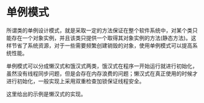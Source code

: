 # 单例模式

所谓类的单例设计模式，就是采取一定的方法保证在整个软件系统中，对某个类只能存在一个对象实例，并且该类只提供一个取得其对象实例的方法(静态方法)。这样节省了系统资源，对于一些需要频繁创建销毁的对象，使用单例模式可以提高系统性能。

单例模式可以分成懒汉式和饿汉式两类，饿汉式在程序一开始运行就进行初始化，虽然没有线程同步问题，但是会存在内存浪费的问题；懒汉式在真正使用的时候才进行初始化，一般实现上采用双重检查加锁保证线程安全。

这里给出的示例是懒汉式的实现。
